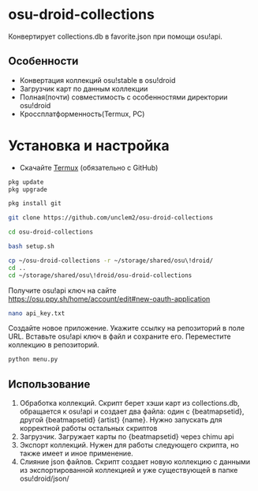 
# osu-droid-collections

Конвертирует collections.db в favorite.json при помощи osu!api.



## Особенности

- Конвертация коллекций osu!stable в osu!droid
- Загрузчик карт по данным коллекции
- Полная(почти) совместимость с особенностями директории osu!droid
- Кроссплатформенность(Termux, PC)


# Установка и настройка
- Скачайте [Termux](https://github.com/termux/termux-app/releases/download/v0.118.0/termux-app_v0.118.0+github-debug_universal.apk) (обязательно с GitHub) 
```bash
pkg update
pkg upgrade
```
```bash
pkg install git
```
```bash
git clone https://github.com/unclem2/osu-droid-collections
```
```bash
cd osu-droid-collections
```
```bash
bash setup.sh
```
```bash
cp ~/osu-droid-collections -r ~/storage/shared/osu\!droid/ 
cd ..
cd ~/storage/shared/osu\!droid/osu-droid-collections
```
Получите osu!api ключ на сайте https://osu.ppy.sh/home/account/edit#new-oauth-application

```bash
nano api_key.txt
```
Создайте новое приложение. Укажите ссылку на репозиторий в поле URL. Вставьте osu!api ключ в файл и сохраните его.
Переместите коллекцию в репозиторий.
```python
python menu.py
```
## Использование
1. Обработка коллекций. Скрипт берет хэши карт из collections.db, обращается к osu!api и создает два файла: один с {beatmapsetid}, другой {beatmapsetid} {artist} {name}. Нужно запускать для корректной работы остальных скриптов
2. Загрузчик. Загружает карты по {beatmapsetid} через chimu api
3. Экспорт коллекций. Нужен для работы следующего скрипта, но также имеет и иное применение.
4. Слияние json файлов. Скрипт создает новую коллекцию с данными из экспортированной коллекцией и уже существующей в папке osu!droid/json/



